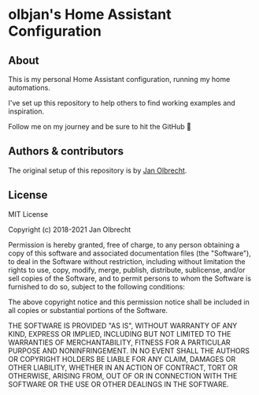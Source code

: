 # olbjan's Home Assistant Configuration

## About

This is my personal Home Assistant configuration, running my home automations.

I've set up this repository to help others to find working examples and 
inspiration.

Follow me on my journey and be sure to hit the GitHub :star2:

## Authors & contributors

The original setup of this repository is by [Jan Olbrecht][olbjan].

## License

MIT License

Copyright (c) 2018-2021 Jan Olbrecht

Permission is hereby granted, free of charge, to any person obtaining a copy
of this software and associated documentation files (the "Software"), to deal
in the Software without restriction, including without limitation the rights
to use, copy, modify, merge, publish, distribute, sublicense, and/or sell
copies of the Software, and to permit persons to whom the Software is
furnished to do so, subject to the following conditions:

The above copyright notice and this permission notice shall be included in all
copies or substantial portions of the Software.

THE SOFTWARE IS PROVIDED "AS IS", WITHOUT WARRANTY OF ANY KIND, EXPRESS OR
IMPLIED, INCLUDING BUT NOT LIMITED TO THE WARRANTIES OF MERCHANTABILITY,
FITNESS FOR A PARTICULAR PURPOSE AND NONINFRINGEMENT. IN NO EVENT SHALL THE
AUTHORS OR COPYRIGHT HOLDERS BE LIABLE FOR ANY CLAIM, DAMAGES OR OTHER
LIABILITY, WHETHER IN AN ACTION OF CONTRACT, TORT OR OTHERWISE, ARISING FROM,
OUT OF OR IN CONNECTION WITH THE SOFTWARE OR THE USE OR OTHER DEALINGS IN THE
SOFTWARE.

[olbjan]: https://github.com/olbjan